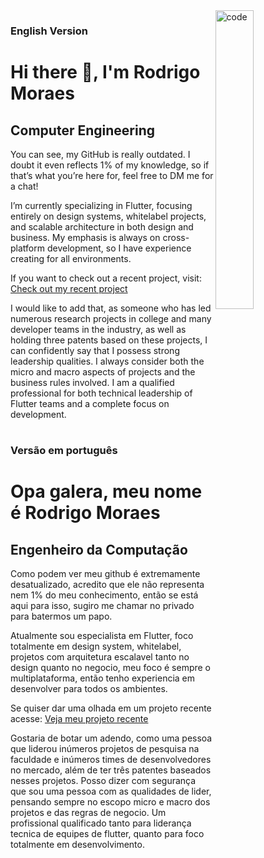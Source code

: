 
<img align="right" width="35%" src="https://media1.tenor.com/images/cd37fa49c983ac905df0016fd5b6a2ee/tenor.gif" alt="code" />

### English Version
# Hi there 👋, I'm Rodrigo Moraes
## Computer Engineering

You can see, my GitHub is really outdated. I doubt it even reflects 1% of my knowledge, so if that’s what you’re here for, feel free to DM me for a chat!

I’m currently specializing in Flutter, focusing entirely on design systems, whitelabel projects, and scalable architecture in both design and business. My emphasis is always on cross-platform development, so I have experience creating for all environments.

If you want to check out a recent project, visit: [Check out my recent project](https://play.orbieapp.com.br)

I would like to add that, as someone who has led numerous research projects in college and many developer teams in the industry, as well as holding three patents based on these projects, I can confidently say that I possess strong leadership qualities. I always consider both the micro and macro aspects of projects and the business rules involved. I am a qualified professional for both technical leadership of Flutter teams and a complete focus on development.
#
#
#
### Versão em português
# Opa galera, meu nome é Rodrigo Moraes
## Engenheiro da Computação

Como podem ver meu github é extremamente desatualizado, acredito que ele não representa nem 1% do meu conhecimento, então se está aqui para isso, sugiro me chamar no privado para batermos um papo.

Atualmente sou especialista em Flutter, foco totalmente em design system, whitelabel, projetos com arquitetura escalavel tanto no design quanto no negocio, meu foco é sempre o multiplataforma, então tenho experiencia em desenvolver para todos os ambientes.

Se quiser dar uma olhada em um projeto recente acesse: [Veja meu projeto recente](https://play.orbieapp.com.br)

Gostaria de botar um adendo, como uma pessoa que liderou inúmeros projetos de pesquisa na faculdade e inúmeros times de desenvolvedores no mercado, além de ter três patentes baseados nesses projetos. Posso dizer com segurança que sou uma pessoa com as qualidades de lider, pensando sempre no escopo micro e macro dos projetos e das regras de negocio. Um profissional qualificado tanto para liderança tecnica de equipes de flutter, quanto para foco totalmente em desenvolvimento.
